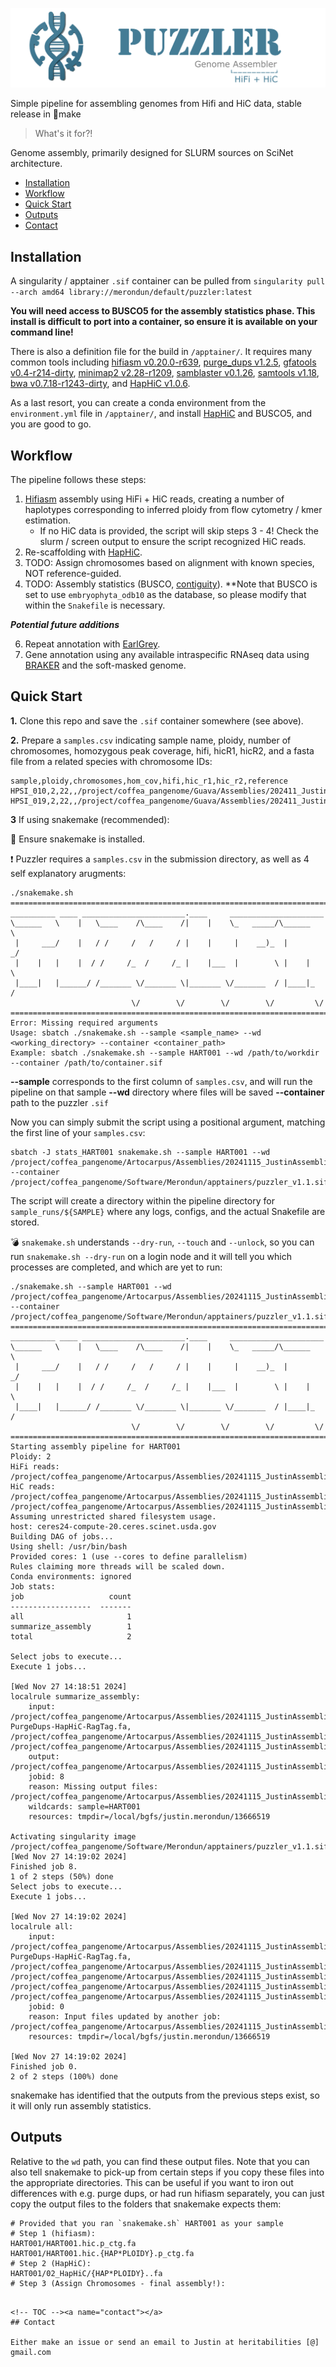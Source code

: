 ![Puzzler](/examples/figs/logo.png)

Simple pipeline for assembling genomes from Hifi and HiC data, stable release in :snake:make  

> What's it for?!

Genome assembly, primarily designed for SLURM sources on SciNet architecture. 

<!-- TOC start (generated with https://github.com/derlin/bitdowntoc) -->

- [Installation](#installation)
- [Workflow](#workflow)
- [Quick Start](#quick-start)
- [Outputs ](#outputs)
- [Contact](#contact)

<!-- TOC end --> 

<!-- TOC --><a name="installation"></a>
## Installation

A singularity / apptainer `.sif` container can be pulled from `singularity pull --arch amd64 library://merondun/default/puzzler:latest` 

**You will need access to BUSCO5 for the assembly statistics phase. This install is difficult to port into a container, so ensure it is available on your command line!** 

There is also a definition file for the build in `/apptainer/`. It requires many common tools including [hifiasm v0.20.0-r639](https://github.com/chhylp123/hifiasm), [purge_dups v1.2.5](https://github.com/dfguan/purge_dups), [gfatools v0.4-r214-dirty](https://github.com/lh3/gfatools), [minimap2 v2.28-r1209](https://github.com/lh3/minimap2), [samblaster v0.1.26](https://github.com/GregoryFaust/samblaster), [samtools v1.18](https://github.com/samtools/samtools), [bwa v0.7.18-r1243-dirty](https://bio-bwa.sourceforge.net/), and [HapHiC v1.0.6](https://github.com/zengxiaofei/HapHiC).

As a last resort, you can create a conda environment from the `environment.yml` file in `/apptainer/`, and install [HapHiC](https://github.com/zengxiaofei/HapHiC) and BUSCO5, and you are good to go. 

<!-- TOC --><a name="workflow"></a>
## Workflow

The pipeline follows these steps:

1) [Hifiasm](https://github.com/chhylp123/hifiasm) assembly using HiFi + HiC reads, creating a number of haplotypes corresponding to inferred ploidy from flow cytometry / kmer estimation.
   - If no HiC data is provided, the script will skip steps 3 - 4! Check the slurm / screen output to ensure the script recognized HiC reads. 
2) Re-scaffolding with [HapHiC](https://github.com/zengxiaofei/HapHiC). 
3) TODO: Assign chromosomes based on alignment with known species, NOT reference-guided. 
4) TODO: Assembly statistics (BUSCO, [contiguity](https://github.com/MikeTrizna/assembly_stats)). **Note that BUSCO is set to use `embryophyta_odb10` as the database, so please modify that within the `Snakefile` is necessary. 

***Potential future additions***

6) Repeat annotation with [EarlGrey](https://github.com/TobyBaril/EarlGrey).
7) Gene annotation using any available intraspecific RNAseq data using [BRAKER](https://github.com/Gaius-Augustus/BRAKER) and the soft-masked genome.

<!-- TOC --><a name="quick-start"></a>
## Quick Start

**1.** Clone this repo and save the `.sif` container somewhere (see above). 

**2.** Prepare a `samples.csv` indicating sample name, ploidy, number of chromosomes, homozygous peak coverage, hifi, hicR1, hicR2, and a fasta file from a related species with chromosome IDs:

```
sample,ploidy,chromosomes,hom_cov,hifi,hic_r1,hic_r2,reference
HPSI_010,2,22,,/project/coffea_pangenome/Guava/Assemblies/202411_Justin_Assemblies/HPSI_010/HPSI_010.HiFi.fastq.gz,/project/coffea_pangenome/Guava/Assemblies/202411_Justin_Assemblies/HPSI_010/HPSI_010.HiC.R1.fastq.gz,/project/coffea_pangenome/Guava/Assemblies/202411_Justin_Assemblies/HPSI_010/HPSI_010.HiC.R2.fastq.gz,/project/coffea_pangenome/Guava/Assemblies/202411_Justin_Assemblies/snakemake/GCA_016432845.1_guava_v11.23_genomic.fa
HPSI_019,2,22,,/project/coffea_pangenome/Guava/Assemblies/202411_Justin_Assemblies/HPSI_019/HPSI_019.HiFi.fastq.gz,/project/coffea_pangenome/Guava/Assemblies/202411_Justin_Assemblies/HPSI_019/HPSI_019.HiC.R1.fastq.gz,/project/coffea_pangenome/Guava/Assemblies/202411_Justin_Assemblies/HPSI_019/HPSI_019.HiC.R2.fastq.gz,/project/coffea_pangenome/Guava/Assemblies/202411_Justin_Assemblies/snakemake/GCA_016432845.1_guava_v11.23_genomic.fa
```

**3** If using snakemake (recommended):

:snake: Ensure snakemake is installed. 

:exclamation: Puzzler requires a `samples.csv` in the submission directory, as well as 4 self explanatory arugments:

```
./snakemake.sh 
=======================================================================
__________ ____ _______________________.____     _____________________ 
\______   \    |   \____    /\____    /|    |    \_   _____/\______   \
 |     ___/    |   / /     /   /     / |    |     |    __)_  |       _/
 |    |   |    |  / /     /_  /     /_ |    |___  |        \ |    |   \
 |____|   |______/ /_______ \/_______ \|_______ \/_______  / |____|_  /
                           \/        \/        \/        \/         \/ 
=======================================================================
Error: Missing required arguments
Usage: sbatch ./snakemake.sh --sample <sample_name> --wd <working_directory> --container <container_path>
Example: sbatch ./snakemake.sh --sample HART001 --wd /path/to/workdir --container /path/to/container.sif
```
**--sample** corresponds to the first column of `samples.csv`, and will run the pipeline on that sample 
**--wd** directory where files will be saved 
**--container** path to the puzzler `.sif`

Now you can simply submit the script using a positional argument, matching the first line of your `samples.csv`:  

```
sbatch -J stats_HART001 snakemake.sh --sample HART001 --wd /project/coffea_pangenome/Artocarpus/Assemblies/20241115_JustinAssemblies --container /project/coffea_pangenome/Software/Merondun/apptainers/puzzler_v1.1.sif
````

The script will create a directory within the pipeline directory for `sample_runs/${SAMPLE}` where any logs, configs, and the actual Snakefile are stored. 

:bomb: `snakemake.sh` understands `--dry-run`, `--touch` and `--unlock`, so you can run `snakemake.sh --dry-run` on a login node and it will tell you which processes are completed, and which are yet to run:

```
./snakemake.sh --sample HART001 --wd /project/coffea_pangenome/Artocarpus/Assemblies/20241115_JustinAssemblies --container /project/coffea_pangenome/Software/Merondun/apptainers/puzzler_v1.1.sif
=======================================================================
__________ ____ _______________________.____     _____________________ 
\______   \    |   \____    /\____    /|    |    \_   _____/\______   \
 |     ___/    |   / /     /   /     / |    |     |    __)_  |       _/
 |    |   |    |  / /     /_  /     /_ |    |___  |        \ |    |   \
 |____|   |______/ /_______ \/_______ \|_______ \/_______  / |____|_  /
                           \/        \/        \/        \/         \/ 
=======================================================================
Starting assembly pipeline for HART001
Ploidy: 2
HiFi reads: /project/coffea_pangenome/Artocarpus/Assemblies/20241115_JustinAssemblies/HART001/HART001.HiFi.fastq.gz
HiC reads: /project/coffea_pangenome/Artocarpus/Assemblies/20241115_JustinAssemblies/HART001/HART001.HiC.R1.fastq.gz, /project/coffea_pangenome/Artocarpus/Assemblies/20241115_JustinAssemblies/HART001/HART001.HiC.R2.fastq.gz
Assuming unrestricted shared filesystem usage.
host: ceres24-compute-20.ceres.scinet.usda.gov
Building DAG of jobs...
Using shell: /usr/bin/bash
Provided cores: 1 (use --cores to define parallelism)
Rules claiming more threads will be scaled down.
Conda environments: ignored
Job stats:
job                   count
------------------  -------
all                       1
summarize_assembly        1
total                     2

Select jobs to execute...
Execute 1 jobs...

[Wed Nov 27 14:18:51 2024]
localrule summarize_assembly:
    input: /project/coffea_pangenome/Artocarpus/Assemblies/20241115_JustinAssemblies/Primary_Assemblies/HART001.HifiasmHifiHiC-PurgeDups-HapHiC-RagTag.fa, /project/coffea_pangenome/Artocarpus/Assemblies/20241115_JustinAssemblies/HART001/HiCHiFi/03_HapHiC/04.build/scaffolds.fa, /project/coffea_pangenome/Artocarpus/Assemblies/20241115_JustinAssemblies/Primary_Assemblies/busco/HART001/short_summary.specific.embryophyta_odb10.HART001.txt
    output: /project/coffea_pangenome/Artocarpus/Assemblies/20241115_JustinAssemblies/Primary_Assemblies/assembly_summary_HART001.txt
    jobid: 8
    reason: Missing output files: /project/coffea_pangenome/Artocarpus/Assemblies/20241115_JustinAssemblies/Primary_Assemblies/assembly_summary_HART001.txt
    wildcards: sample=HART001
    resources: tmpdir=/local/bgfs/justin.merondun/13666519

Activating singularity image /project/coffea_pangenome/Software/Merondun/apptainers/puzzler_v1.1.sif
[Wed Nov 27 14:19:02 2024]
Finished job 8.
1 of 2 steps (50%) done
Select jobs to execute...
Execute 1 jobs...

[Wed Nov 27 14:19:02 2024]
localrule all:
    input: /project/coffea_pangenome/Artocarpus/Assemblies/20241115_JustinAssemblies/Primary_Assemblies/HART001.HifiasmHifiHiC-PurgeDups-HapHiC-RagTag.fa, /project/coffea_pangenome/Artocarpus/Assemblies/20241115_JustinAssemblies/Primary_Assemblies/busco/HART001/short_summary.specific.embryophyta_odb10.HART001.txt, /project/coffea_pangenome/Artocarpus/Assemblies/20241115_JustinAssemblies/Primary_Assemblies/haplotypes/HART001.hap1.purged.fa, /project/coffea_pangenome/Artocarpus/Assemblies/20241115_JustinAssemblies/Primary_Assemblies/haplotypes/HART001.hap2.purged.fa, /project/coffea_pangenome/Artocarpus/Assemblies/20241115_JustinAssemblies/Primary_Assemblies/assembly_summary_HART001.txt
    jobid: 0
    reason: Input files updated by another job: /project/coffea_pangenome/Artocarpus/Assemblies/20241115_JustinAssemblies/Primary_Assemblies/assembly_summary_HART001.txt
    resources: tmpdir=/local/bgfs/justin.merondun/13666519

[Wed Nov 27 14:19:02 2024]
Finished job 0.
2 of 2 steps (100%) done
```

snakemake has identified that the outputs from the previous steps exist, so it will only run assembly statistics. 

<!-- TOC --><a name="outputs"></a>
## Outputs 

Relative to the `wd` path, you can find these output files. Note that you can also tell snakemake to pick-up from certain steps if you copy these files into the appropriate directories. This can be useful if you want to iron out differences with e.g. purge dups, or had run hifiasm separately, you can just copy the output files to the folders that snakemake expects them: 

```
# Provided that you ran `snakemake.sh` HART001 as your sample
# Step 1 (hifiasm): 
HART001/HART001.hic.p_ctg.fa
HART001/HART001.hic.{HAP*PLOIDY}.p_ctg.fa
# Step 2 (HapHiC):
HART001/02_HapHiC/{HAP*PLOIDY}..fa
# Step 3 (Assign Chromosomes - final assembly!):

```
```

<!-- TOC --><a name="contact"></a>
## Contact

Either make an issue or send an email to Justin at heritabilities [@] gmail.com 
